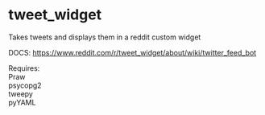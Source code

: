 # tweet_widget
Takes tweets and displays them in a reddit custom widget

DOCS:
https://www.reddit.com/r/tweet_widget/about/wiki/twitter_feed_bot

Requires:  
Praw  
psycopg2  
tweepy  
pyYAML

